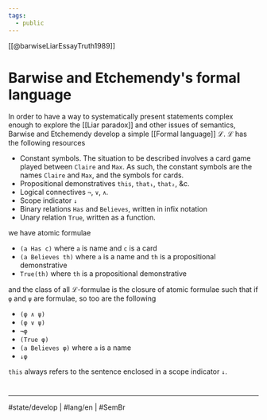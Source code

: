 ```yaml
---
tags:
  - public
---
```

[[@barwiseLiarEssayTruth1989]]
# Barwise and Etchemendy's formal language

In order to have a way to systematically present statements complex enough to explore the [[Liar paradox]] and other issues of semantics,
Barwise and Etchemendy develop a simple [[Formal language]] $\mathcal{L}$.
$\mathcal{L}$ has the following resources

- Constant symbols. The situation to be described involves a card game played between `Claire` and `Max`.
  As such, the constant symbols are the names `Claire` and `Max`, and the symbols for cards.
- Propositional demonstratives `this`, `that₁`, `that₂`, &c.
- Logical connectives `¬`, `∨`, `∧`.
- Scope indicator `↓`
- Binary relations `Has` and `Believes`, written in infix notation
- Unary relation `True`, written as a function.

we have atomic formulae

- `(a Has c)` where `a` is name and `c` is a card
- `(a Believes th)` where `a` is a name and `th` is a propositional demonstrative
- `True(th)` where `th` is a propositional demonstrative

and the class of all $\mathcal{L}$-formulae is the closure of atomic formulae such that if `φ` and `ψ` are formulae, so too are the following 
- `(φ ∧ ψ)`
- `(φ ∨ ψ)`
- `¬φ`
- `(True φ)`
- `(a Believes φ)` where `a` is a name
- `↓φ`

`this` always refers to the sentence enclosed in a scope indicator `↓`.

#
---
#state/develop | #lang/en | #SemBr

